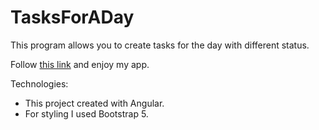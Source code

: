 # TasksForADay

This program allows you to create tasks for the day with different status.

Follow [this link](https://zoromari.github.io/tasks-for-a-day/) and enjoy my app.

Technologies:
- This project created with Angular. 
- For styling I used Bootstrap 5.
